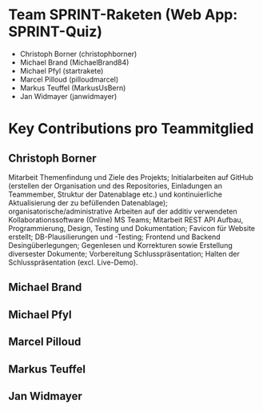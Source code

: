 # Team SPRINT-Raketen (Web App: SPRINT-Quiz)
- Christoph Borner (christophborner)
- Michael	Brand (MichaelBrand84)
- Michael	Pfyl (startrakete)
- Marcel Pilloud (pilloudmarcel)
- Markus Teuffel (MarkusUsBern)
- Jan	Widmayer (janwidmayer)


# Key Contributions pro Teammitglied

## Christoph Borner
Mitarbeit Themenfindung und Ziele des Projekts; Initialarbeiten auf GitHub (erstellen der Organisation und des Repositories, Einladungen an Teammember, Struktur der Datenablage etc.) und kontinuierliche Aktualisierung der zu befüllenden Datenablage); organisatorische/administrative Arbeiten auf der additiv verwendeten Kollaborationssoftware (Online) MS Teams; Mitarbeit REST API Aufbau, Programmierung, Design, Testing und Dokumentation; Favicon für Website erstellt; DB-Plausilierungen und -Testing; Frontend und Backend Desingüberlegungen; Gegenlesen und Korrekturen sowie Erstellung diversester Dokumente; Vorbereitung Schlusspräsentation; Halten der Schlusspräsentation (excl. Live-Demo).

## Michael Brand


## Michael Pfyl


## Marcel Pilloud


## Markus Teuffel


## Jan Widmayer
